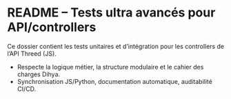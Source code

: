 # README – Tests ultra avancés pour API/controllers

Ce dossier contient les tests unitaires et d’intégration pour les controllers de l’API Threed (JS).

- Respecte la logique métier, la structure modulaire et le cahier des charges Dihya.
- Synchronisation JS/Python, documentation automatique, auditabilité CI/CD.
